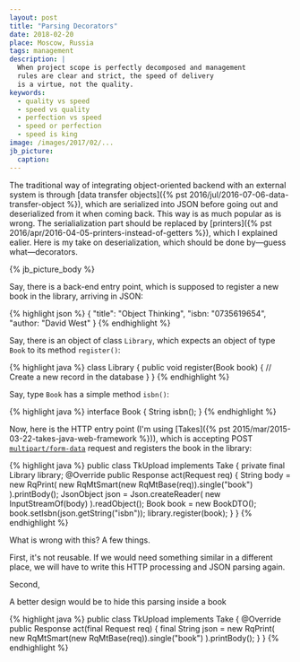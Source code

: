 ```yaml
---
layout: post
title: "Parsing Decorators"
date: 2018-02-20
place: Moscow, Russia
tags: management
description: |
  When project scope is perfectly decomposed and management
  rules are clear and strict, the speed of delivery
  is a virtue, not the quality.
keywords:
  - quality vs speed
  - speed vs quality
  - perfection vs speed
  - speed or perfection
  - speed is king
image: /images/2017/02/...
jb_picture:
  caption:
---
```


<!-- here: http://www.yegor256.com/2014/09/16/getters-and-setters-are-evil.html#comment-3438202653 -->

The traditional way of integrating object-oriented backend with an external
system is through [data transfer objects]({% pst 2016/jul/2016-07-06-data-transfer-object %}),
which are serialized into JSON before going out
and deserialized from it when coming back. This way is as much popular as is wrong. The
serialialization part should be replaced by [printers]({% pst 2016/apr/2016-04-05-printers-instead-of-getters %}),
which I explained ealier.
Here is my take on deserialization, which should be done by&mdash;guess what&mdash;decorators.

<!--more-->

{% jb_picture_body %}

Say, there is a back-end entry point, which is supposed to register a new
book in the library, arriving in JSON:

{% highlight json %}
{
  "title": "Object Thinking",
  "isbn: "0735619654",
  "author: "David West"
}
{% endhighlight %}

Say, there is an object of class `Library`, which expects an object of type
`Book` to its method `register()`:

{% highlight java %}
class Library {
  public void register(Book book) {
    // Create a new record in the database
  }
}
{% endhighlight %}

Say, type `Book` has a simple method `isbn()`:

{% highlight java %}
interface Book {
  String isbn();
}
{% endhighlight %}

Now, here is the HTTP entry point
(I'm using [Takes]({% pst 2015/mar/2015-03-22-takes-java-web-framework %})),
which is accepting
POST [`multipart/form-data`](https://www.ietf.org/rfc/rfc2045.txt)
request and registers the book in the library:

{% highlight java %}
public class TkUpload implements Take {
  private final Library library;
  @Override
  public Response act(Request req) {
    String body = new RqPrint(
      new RqMtSmart(new RqMtBase(req)).single("book")
    ).printBody();
    JsonObject json = Json.createReader(
      new InputStreamOf(body)
    ).readObject();
    Book book = new BookDTO();
    book.setIsbn(json.getString("isbn"));
    library.register(book);
  }
}
{% endhighlight %}

What is wrong with this? A few things.

First, it's not reusable. If we would need something similar in a different
place, we will have to write this HTTP processing and JSON parsing again.

Second,

A better design would be to hide this parsing inside a book

{% highlight java %}
public class TkUpload implements Take {
  @Override
  public Response act(final Request req) {
    final String json = new RqPrint(
      new RqMtSmart(new RqMtBase(req)).single("book")
    ).printBody();
  }
}
{% endhighlight %}

